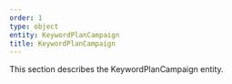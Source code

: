 ```yaml
---
order: 1
type: object
entity: KeywordPlanCampaign
title: KeywordPlanCampaign
---
```


This section describes the KeywordPlanCampaign entity.

